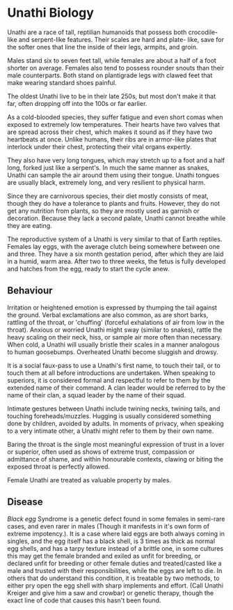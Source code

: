 # Unathi Biology

Unathi are a race of tall, reptilian humanoids that possess both crocodile-like and serpent-like features. Their scales are hard and plate- 
like, save for the softer ones that line the inside of their legs, armpits, and groin.

Males stand six to seven feet tall, while females are about a half of a foot shorter on average. Females also tend to possess rounder 
snouts than their male counterparts. Both stand on plantigrade legs with clawed feet that make wearing standard shoes painful.

The oldest Unathi live to be in their late 250s, but most don't make it that far, often dropping off into the 100s or far earlier.

As a cold-blooded species, they suffer fatigue and even short comas when exposed to extremely low temperatures. Their hearts have two 
valves that are spread across their chest, which makes it sound as if they have two heartbeats at once. Unlike humans, their ribs are in 
armor-like plates that interlock under their chest, protecting their vital organs expertly.

They also have very long tongues, which may stretch up to a foot and a half long, forked just like a serpent's. In much the same manner as 
snakes, Unathi can sample the air around them using their tongue. Unathi tongues are usually black, extremely long, and very resilient to 
physical harm.

Since they are carnivorous species, their diet mostly consists of meat, though they do have a tolerance to plants and fruits. However, they 
do not get any nutrition from plants, so they are mostly used as garnish or decoration. Because they lack a second palate, Unathi cannot 
breathe while they are eating.

The reproductive system of a Unathi is very similar to that of Earth reptiles. Females lay eggs, with the average clutch being somewhere 
between one and three. They have a six month gestation period, after which they are laid in a humid, warm area. After two to three weeks, 
the fetus is fully developed and hatches from the egg, ready to start the cycle anew.

## Behaviour

Irritation or heightened emotion is expressed by thumping the tail against the ground. Verbal exclamations are also common, as are short barks, rattling of the throat, or 'chuffing' (forceful exhalations of air from low in the throat). Anxious or worried Unathi might sway (similar to snakes), rattle the heavy scaling on their neck, hiss, or sample air more often than necessary. When cold, a Unathi will usually bristle their scales in a manner analogous to human goosebumps. Overheated Unathi become sluggish and drowsy.

It is a social faux-pass to use a Unathi's first name, to touch their tail, or to touch them at all before introductions are undertaken. When speaking to superiors, it is considered formal and respectful to refer to them by the extended name of their command. A clan leader would be referred to by the name of their clan, a squad leader by the name of their squad.

Intimate gestures between Unathi include twining necks, twining tails, and touching foreheads/muzzles. Hugging is usually considered something done by children, avoided by adults. In moments of privacy, when speaking to a very intimate other, a Unathi might refer to them by their own name.

Baring the throat is the single most meaningful expression of trust in a lover or superior, often used as shows of extreme trust, compassion or admittance of shame, and within honourable contexts, clawing or biting the exposed throat is perfectly allowed.

Female Unathi are treated as valuable property by males.


## Disease

*Black egg* Syndrome is a genetic defect found in some females in semi-rare cases, and even rarer in males (Though it manifests in it's own 
form of extreme impotency.). It is a case where laid eggs are both always coming in singles, and the egg itself has a black shell, is 3 
times as thick as normal egg shells, and has a tarpy texture instead of a brittle one, in some cultures this may get the female branded and 
exiled as unfit for breeding, or declared unfit for breeding or other female duties and treated/casted like a male and trusted with their 
responsibilities, while the eggs are left to die. In others that do understand this condition, it is treatable by two methods, to either 
pry open the egg shell with sharp implements and effort. (Call Unathi Kreiger and give him a saw and crowbar) or genetic therapy, though 
the exact line of code that causes this hasn't been found.


